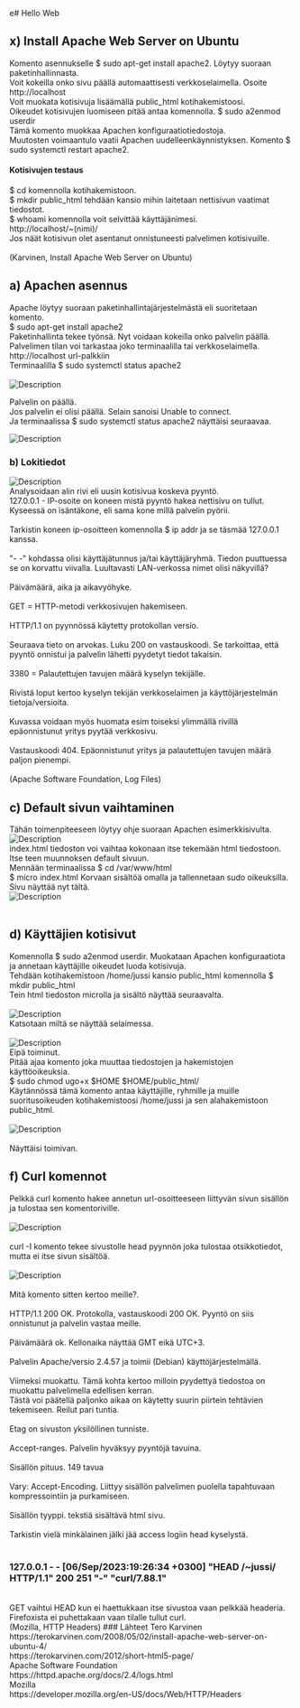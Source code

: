 e# Hello Web<br>
## x) Install Apache Web Server on Ubuntu
Komento asennukselle $ sudo apt-get install apache2. Löytyy suoraan paketinhallinnasta.<br>
Voit kokeilla onko sivu päällä automaattisesti verkkoselaimella. Osoite http://localhost <br>
Voit muokata kotisivuja lisäämällä public_html kotihakemistoosi. <br>
Oikeudet kotisivujen luomiseen pitää antaa komennolla. $ sudo a2enmod userdir <br>
Tämä komento muokkaa Apachen konfiguraatiotiedostoja.<br>
Muutosten voimaantulo vaatii Apachen uudelleenkäynnistyksen. Komento $ sudo systemctl restart apache2. <br>
#### Kotisivujen testaus
$ cd komennolla kotihakemistoon. <br>
$ mkdir public_html tehdään kansio mihin laitetaan nettisivun vaatimat tiedostot. <br>
$ whoami komennolla voit selvittää käyttäjänimesi. <br>
http://localhost/~(nimi)/ <br>
Jos näät kotisivun olet asentanut onnistuneesti palvelimen kotisivuille. <br>
<br>
(Karvinen, Install Apache Web Server on Ubuntu)<br>
## a) Apachen asennus
Apache löytyy suoraan paketinhallintajärjestelmästä eli suoritetaan komento.<br>
$ sudo apt-get install apache2 <br>
Paketinhallinta tekee työnsä. Nyt voidaan kokeilla onko palvelin päällä. <br>
Palvelimen tilan voi tarkastaa joko terminaalilla tai verkkoselaimella.
http://localhost url-palkkiin <br>
Terminaalilla $ sudo systemctl status apache2 <br>
<br>
![Description](apache.png) <br>

Palvelin on päällä. <br>
Jos palvelin ei olisi päällä. Selain sanoisi Unable to connect. <br>
Ja terminaalissa $ sudo systemctl status apache2 näyttäisi seuraavaa. <br>

![Description](apache2.png)<br>
### b) Lokitiedot
![Description](logi.png)<br>
Analysoidaan alin rivi eli uusin kotisivua koskeva pyyntö.<br>
127.0.0.1 - IP-osoite on koneen mistä pyyntö hakea nettisivu on tullut. Kyseessä on isäntäkone, eli sama kone millä palvelin pyörii.<br>
<br>
Tarkistin koneen ip-osoitteen komennolla $ ip addr ja se täsmää 127.0.0.1 kanssa. <br>
<br>
"- -" kohdassa olisi käyttäjätunnus ja/tai käyttäjäryhmä. Tiedon puuttuessa se on korvattu viivalla. Luultavasti LAN-verkossa nimet olisi näkyvillä? <br>
<br>
Päivämäärä, aika ja aikavyöhyke. <br>
<br>
GET = HTTP-metodi verkkosivujen hakemiseen.<br>
<br>
HTTP/1.1 on pyynnössä käytetty protokollan versio.<br>
<br>
Seuraava tieto on arvokas. Luku 200 on vastauskoodi. Se tarkoittaa, että pyyntö onnistui ja palvelin lähetti pyydetyt tiedot takaisin.<br>
<br>
3380 = Palautettujen tavujen määrä kyselyn tekijälle.<br>
<br>
Rivistä loput kertoo kyselyn tekijän verkkoselaimen ja käyttöjärjestelmän tietoja/versioita.<br>
<br>
Kuvassa voidaan myös huomata esim toiseksi ylimmällä rivillä epäonnistunut yritys pyytää verkkosivu.<br>
<br>
Vastauskoodi 404. Epäonnistunut yritys ja palautettujen tavujen määrä paljon pienempi.<br>
<br>
(Apache Software Foundation, Log Files)
<br>

## c) Default sivun vaihtaminen
Tähän toimenpiteeseen löytyy ohje suoraan Apachen esimerkkisivulta.<br>
![Description](ohje.png)<br>
index.html tiedoston voi vaihtaa kokonaan itse tekemään html tiedostoon.<br>
Itse teen muunnoksen default sivuun. <br>
Mennään terminaalissa $ cd /var/www/html <br>
$ micro index.html
Korvaan sisältöä omalla ja tallennetaan sudo oikeuksilla. <br>
Sivu näyttää nyt tältä. <br>
![Description](index.png)<br>
<br>

## d) Käyttäjien kotisivut
Komennolla $ sudo a2enmod userdir. Muokataan Apachen konfiguraatiota ja annetaan käyttäjille oikeudet luoda kotisivuja.<br>
Tehdään kotihakemistoon /home/jussi kansio public_html komennolla $ mkdir public_html <br>
Tein html tiedoston microlla ja sisältö näyttää seuraavalta. <br>
<br>
![Description](oma.png) <br>
Katsotaan miltä se näyttää selaimessa. <br>
<br>
![Description](deny.png) <br>
Eipä toiminut.  <br>
Pitää ajaa komento joka muuttaa tiedostojen ja hakemistojen käyttöoikeuksia.<br>
$ sudo chmod ugo+x $HOME $HOME/public_html/ <br>
Käytännössä tämä komento antaa käyttäjille, ryhmille ja muille suoritusoikeuden kotihakemistoosi /home/jussi ja sen alahakemistoon public_html.<br>
<br>
![Description](omasivu.png)<br>
<br>
Näyttäisi toimivan. <br>
## f) Curl komennot
Pelkkä curl komento hakee annetun url-osoitteeseen liittyvän sivun sisällön ja tulostaa sen komentoriville.<br>
<br>
![Description](curl.png)<br>
<br>
curl -I komento tekee sivustolle head pyynnön joka tulostaa otsikkotiedot, mutta ei itse sivun sisältöä.  <br>
<br>
![Description](curl1.png)<br>
<br>
Mitä komento sitten kertoo meille?. <br>
<br>
HTTP/1.1 200 OK. Protokolla, vastauskoodi 200 OK. Pyyntö on siis onnistunut ja palvelin vastaa meille. <br>
<br>
Päivämäärä ok. Kellonaika näyttää GMT eikä UTC+3. <br>
<br>
Palvelin Apache/versio 2.4.57 ja toimii (Debian) käyttöjärjestelmällä. <br>
<br>
Viimeksi muokattu. Tämä kohta kertoo milloin pyydettyä tiedostoa on muokattu palvelimella edellisen kerran.<br> 
Tästä voi päätellä paljonko aikaa on käytetty suurin piirtein tehtävien tekemiseen. Reilut pari tuntia. <br>
<br>
Etag on sivuston yksilöllinen tunniste.<br>
<br>
Accept-ranges. Palvelin hyväksyy pyyntöjä tavuina. <br>
<br>
Sisällön pituus. 149 tavua <br>
<br>
Vary: Accept-Encoding. Liittyy sisällön palvelimen puolella tapahtuvaan kompressointiin ja purkamiseen. <br>
<br>
Sisällön tyyppi. tekstiä sisältävä html sivu. <br>
<br>
Tarkistin vielä minkälainen jälki jää access logiin head kyselystä. <br>
<br>
### 127.0.0.1 - - [06/Sep/2023:19:26:34 +0300] "HEAD /~jussi/ HTTP/1.1" 200 251 "-" "curl/7.88.1" <br>
<br>
GET vaihtui HEAD kun ei haettukkaan itse sivustoa vaan pelkkää headeria. Firefoxista ei puhettakaan vaan tilalle tullut curl.<br>
(Mozilla, HTTP Headers)
### Lähteet
Tero Karvinen<br>
https://terokarvinen.com/2008/05/02/install-apache-web-server-on-ubuntu-4/<br>
https://terokarvinen.com/2012/short-html5-page/<br>
Apache Software Foundation<br>
https://httpd.apache.org/docs/2.4/logs.html<br>
Mozilla<br>
https://developer.mozilla.org/en-US/docs/Web/HTTP/Headers<br>
